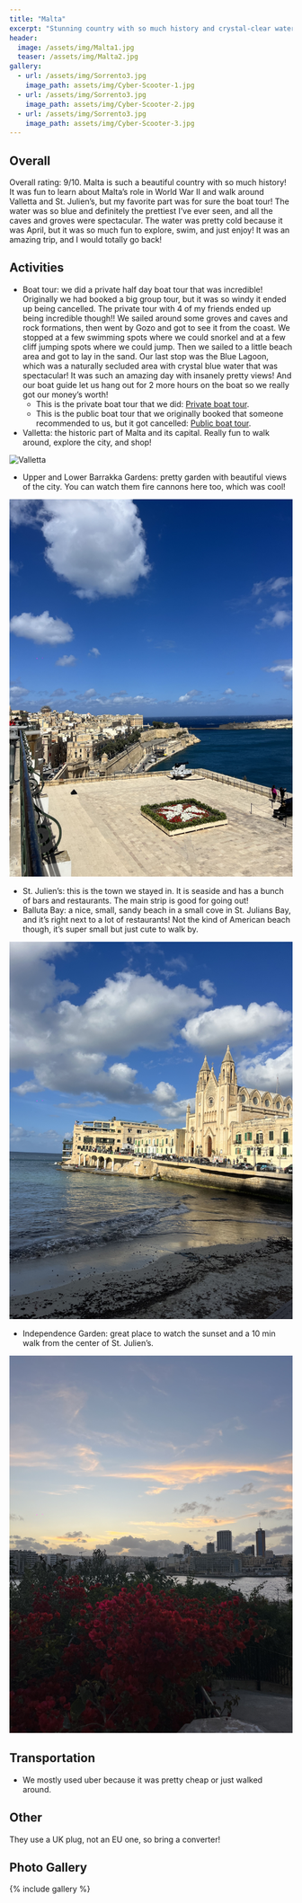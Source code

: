 ```yaml
---
title: "Malta"
excerpt: "Stunning country with so much history and crystal-clear waters in the middle of the Mediterranean Sea."
header:
  image: /assets/img/Malta1.jpg
  teaser: /assets/img/Malta2.jpg
gallery:
  - url: /assets/img/Sorrento3.jpg
    image_path: assets/img/Cyber-Scooter-1.jpg
  - url: /assets/img/Sorrento3.jpg
    image_path: assets/img/Cyber-Scooter-2.jpg
  - url: /assets/img/Sorrento3.jpg
    image_path: assets/img/Cyber-Scooter-3.jpg
---
```


## Overall
Overall rating: 9/10. Malta is such a beautiful country with so much history! It was fun to learn about Malta’s role in World War II and walk around Valletta and St. Julien’s, but my favorite part was for sure the boat tour! The water was so blue and definitely the prettiest I’ve ever seen, and all the caves and groves were spectacular. The water was pretty cold because it was April, but it was so much fun to explore, swim, and just enjoy! It was an amazing trip, and I would totally go back! 

## Activities
* Boat tour: we did a private half day boat tour that was incredible! Originally we had booked a big group tour, but it was so windy it ended up being cancelled. The private tour with 4 of my friends ended up being incredible though!! We sailed around some groves and caves and rock formations, then went by Gozo and got to see it from the coast. We stopped at a few swimming spots where we could snorkel and at a few cliff jumping spots where we could jump. Then we sailed to a little beach area and got to lay in the sand. Our last stop was the Blue Lagoon, which was a naturally secluded area with crystal blue water that was spectacular! It was such an amazing day with insanely pretty views! And our boat guide let us hang out for 2 more hours on the boat so we really got our money’s worth! 
  * This is the private boat tour that we did: [Private boat tour](https://www.tripadvisor.com/AttractionProductReview-g190320-d25846854-Private_Boat_Trips_Charters_Comino_Blue_Lagoon_Malta_Gozo-Island_of_Malta.html). 
  * This is the public boat tour that we originally booked that someone recommended to us, but it got cancelled: [Public boat tour](https://www.viator.com/tours/Malta/Gozo-and-Comino-Islands-including-Blue-Lagoon-Crystal-Lagoon-and-caves/d4141-86704P2).
* Valletta: the historic part of Malta and its capital. Really fun to walk around, explore the city, and shop!

![Valletta](/assets/img/Valletta.JPG)

* Upper and Lower Barrakka Gardens: pretty garden with beautiful views of the city. You can watch them fire cannons here too, which was cool!

![Gardens](/assets/img/MaltaPark.jpg)

* St. Julien’s: this is the town we stayed in. It is seaside and has a bunch of bars and restaurants. The main strip is good for going out!
* Balluta Bay: a nice, small, sandy beach in a small cove in St. Julians Bay, and it’s right next to a lot of restaurants! Not the kind of American beach though, it’s super small but just cute to walk by.

![Balluta](/assets/img/Balluta.jpg)

* Independence Garden: great place to watch the sunset and a 10 min walk from the center of St. Julien’s.

![Independence Garden](/assets/img/Garden.jpg)


## Transportation
* We mostly used uber because it was pretty cheap or just walked around.

## Other
They use a UK plug, not an EU one, so bring a converter!

## Photo Gallery
{% include gallery %}
